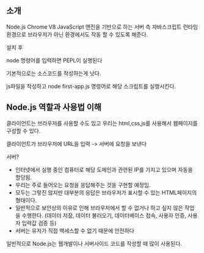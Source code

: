 ## 소개

Node.js Chrome V8 JavaScript 엔진을 기반으로 하는 서버 측 자바스크립트 런타임 환경으로 브라우저가 아닌 환경에서도 작동 할 수 있도록 해준다.

설치 후

node 명령어를 입력하면 PEPL이 실행된다

기본적으로는 소스코드를 작성하는게 낫다.

js파일을 작성하고 node first-app.js 명령어로 해당 스크립트를 실행시킨다.

## Node.js 역할과 사용법 이해

클라이언트는 브라우저를 사용할 수도 있고 우리는 html,css,js를 사용해서 웹페이지를 구성할 수 있다.

클라이언트가 브라우저에 URL을 입력 -> 서버에 요청을 보낸다

서버?

- 인터넷에서 실행 중인 컴퓨터로 해당 도메인과 관련된 IP를 가지고 있으며 자동을 할당됨.
- 우리는 주로 들어오는 요청을 응답해주는 것을 구현할 예정임.
- 모두는 그렇진 않지만 대부분의 응답은 브라우저가 표시할 수 있는 HTML페이지의 형태이다.
- 일반적으로 보안상의 이유로 인해 브라우저에서 할 수 없거나 하고 싶지 않은 작업을 수행한다. (데이터 저장, 데이터 불러오기, 데이터베이스 접속, 사용자 인증, 사용자 입력값 검증 등)
- 서버는 유저가 직접 액세스할 수 없기 때문에 안전하다

일반적으로 Node.js는 웹개발이나 서버사이드 코드를 작성할 때 많이 사용된다.
